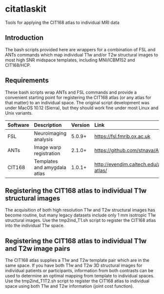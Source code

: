 # citatlaskit
Tools for applying the CIT168 atlas to individual MRI data

## Introduction
The bash scripts provided here are wrappers for a combination of FSL and ANTs commands which map individual T1w and/or T2w structural images to most high SNR midspace templates, including MNI/ICBM152 and CIT168/HCP.

## Requirements
These bash scripts wrap ANTs and FSL commands and provide a convenient starting point for registering the CIT168 atlas (or any atlas for that matter) to an individual space. The original script development was under MacOS 10.12 (Sierra), but they should work fine under most Linux and Unix variants.

| Software | Description | Version | Link |
| :------- | :---------- | :------ | :--- |
| FSL      | Neuroimaging analysis | 5.0.9+ | https://fsl.fmrib.ox.ac.uk |
| ANTs     | Image warp registration | 2.1.0+ | https://github.com/stnava/ANTs |
| CIT168   | Templates and amygdala atlas | 1.0.1+ | http://evendim.caltech.edu/amygdala-atlas/ |

## Registering the CIT168 atlas to individual T1w structural images
The acquisition of both high resolution T1w and T2w structural images has become routine, but many legacy datasets include only 1 mm isotropic T1w structural images. Use the tmp2ind_T1.sh script to register the CIT168 atlas into the individual T1w space.

## Registering the CIT168 atlas to individual T1w and T2w image pairs
The CIT168 atlas supplies a T1w and T2w template pair which are in the same space. If you have both T1w and T2w 3D structural images for individual patients or participants, information from both contrasts can be used to determine an optimal mapping from template to individual spaces. Use the tmp2ind_T1T2.sh script to register the CIT168 atlas to individual space using both T1w and T2w information (joint cost function).
